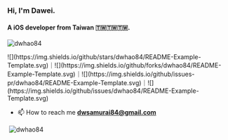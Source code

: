 <h3 align="left">Hi, I'm Dawei.</h3>
<h4 align="left">A iOS developer from Taiwan 🇹🇼🇹🇼🇹🇼.</h4>

<p align="left"> <img src="https://komarev.com/ghpvc/?username=dwhao84&label=Profile%20views&color=0e75b6&style=flat" alt="dwhao84" /> </p>![](https://img.shields.io/github/stars/dwhao84/README-Example-Template.svg)｜![](https://img.shields.io/github/forks/dwhao84/README-Example-Template.svg)｜![](https://img.shields.io/github/issues-pr/dwhao84/README-Example-Template.svg)｜![](https://img.shields.io/github/issues/dwhao84/README-Example-Template.svg)

- 📫 How to reach me **dwsamurai84@gmail.com**

<p>&nbsp;<img align="center" src="https://github-readme-stats.vercel.app/api?username=dwhao84&show_icons=true&locale=en" alt="dwhao84" /></p>
